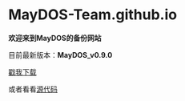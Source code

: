 # MayDOS-Team.github.io

**欢迎来到MayDOS的备份网站**

目前最新版本：**MayDOS_v0.9.0**

[戳我下载](https://github.com/MayDOS-Team/MayDOS/releases/)

或者看看[源代码](https://github.com/MayDOS-Team/MayDOS)
